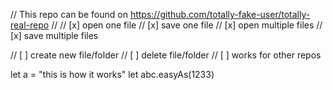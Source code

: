 // This repo can be found on https://github.com/totally-fake-user/totally-real-repo
//
// [x] open one file
// [x] save one file
// [x] open multiple files
// [x] save multiple files

// [ ] create new file/folder
// [ ] delete file/folder
// [ ] works for other repos

let a = "this is how it works"
let abc.easyAs(1233)